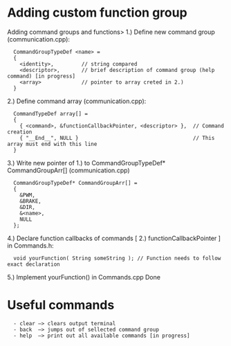 # Adding custom function group

Adding command groups and functions>
1.) Define new command group (communication.cpp):

      CommandGroupTypeDef <name> = 
      {
        <identity>,         // string compared
        <descriptor>,       // brief description of command group (help command) [in progress]
        <array>             // pointer to array creted in 2.)
      }      
2.) Define command array (communication.cpp):
      
      CommandTypeDef array[] =
      {
        { <command>, &functionCallbackPointer, <descriptor> },  // Command creation
        { "__End__", NULL }                                     // This array must end with this line
      }      
3.) Write new pointer of 1.) to CommandGroupTypeDef* CommandGroupArr[] (communication.cpp)

      CommandGroupTypeDef* CommandGroupArr[] = 
      {
        &PWM,
        &BRAKE,
        &DIR,
        &<name>,
        NULL
      };
4.) Declare function callbacks of commands [ 2.) functionCallbackPointer ] in Commands.h:

      void yourFunction( String someString ); // Function needs to follow exact declaration
5.) Implement yourFunction() in Commands.cpp
Done

# Useful commands
      - clear –> clears output terminal
      - back  –> jumps out of sellected command group
      - help  –> print out all available commands [in progress]
